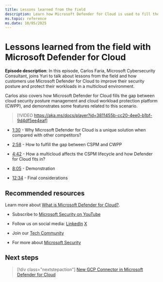 ```yaml
---
title: Lessons learned from the field
description: Learn how Microsoft Defender for Cloud is used to fill the gap between cloud security posture management and cloud workload protection.
ms.topic: reference
ms.date: 10/05/2025
---
```


# Lessons learned from the field with Microsoft Defender for Cloud

**Episode description**: In this episode, Carlos Faria, Microsoft Cybersecurity Consultant, joins Yuri to talk about lessons from the field and how customers use Microsoft Defender for Cloud to improve their security posture and protect their workloads in a multicloud environment.

Carlos also covers how Microsoft Defender for Cloud fills the gap between cloud security posture management and cloud workload protection platform (CWPP), and demonstrates some features related to this scenario.

> [!VIDEO https://aka.ms/docs/player?id=3811455b-cc20-4ee0-b1bf-9d4df5ee4eaf]

- [1:30](/shows/mdc-in-the-field/lessons-from-the-field#time=01m30s) - Why Microsoft Defender for Cloud is a unique solution when compared with other competitors?

- [2:58](/shows/mdc-in-the-field/lessons-from-the-field#time=02m58s) - How to fulfill the gap between CSPM and CWPP

- [4:42](/shows/mdc-in-the-field/lessons-from-the-field#time=04m42s) - How a multicloud affects the CSPM lifecycle and how Defender for Cloud fits in?

- [8:05](/shows/mdc-in-the-field/lessons-from-the-field#time=08m05s) - Demonstration

- [12:34](/shows/mdc-in-the-field/lessons-from-the-field#time=12m34s) - Final considerations

## Recommended resources
  
Learn more about [What is Microsoft Defender for Cloud?](defender-for-cloud-introduction.md).

- Subscribe to [Microsoft Security on YouTube](https://www.youtube.com/playlist?list=PL3ZTgFEc7LysiX4PfHhdJPR7S8mGO14YS)

- Follow us on social media:
  [LinkedIn](https://www.linkedin.com/showcase/microsoft-security/posts/)
  [X](https://x.com/msftsecurity)

- Join our [Tech Community](https://aka.ms/SecurityTechCommunity)

- For more about [Microsoft Security](https://msft.it/6002T9HQY)

## Next steps

> [!div class="nextstepaction"]
> [New GCP Connector in Microsoft Defender for Cloud](episode-seven.md)
